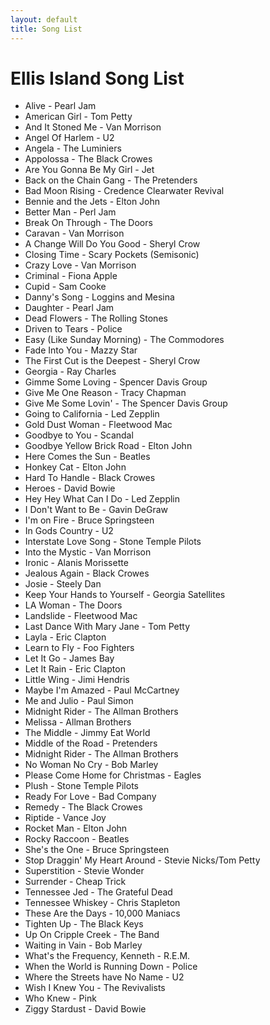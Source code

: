 ```yaml
---
layout: default
title: Song List
---
```


# Ellis Island Song List

<!-- start list -->
- Alive - Pearl Jam
- American Girl - Tom Petty
- And It Stoned Me - Van Morrison
- Angel Of Harlem - U2
- Angela - The Luminiers
- Appolossa - The Black Crowes
- Are You Gonna Be My Girl - Jet
- Back on the Chain Gang - The Pretenders
- Bad Moon Rising - Credence Clearwater Revival
- Bennie and the Jets - Elton John
- Better Man - Perl Jam
- Break On Through - The Doors
- Caravan - Van Morrison
- A Change Will Do You Good - Sheryl Crow
- Closing Time - Scary Pockets (Semisonic)
- Crazy Love - Van Morrison
- Criminal - Fiona Apple
- Cupid - Sam Cooke
- Danny's Song - Loggins and Mesina
- Daughter - Pearl Jam
- Dead Flowers - The Rolling Stones
- Driven to Tears - Police
- Easy (Like Sunday Morning) - The Commodores
- Fade Into You - Mazzy Star
- The First Cut is the Deepest - Sheryl Crow
- Georgia - Ray Charles
- Gimme Some Loving - Spencer Davis Group
- Give Me One Reason - Tracy Chapman
- Give Me Some Lovin' - The Spencer Davis Group
- Going to California - Led Zepplin
- Gold Dust Woman - Fleetwood Mac
- Goodbye to You - Scandal
- Goodbye Yellow Brick Road - Elton John
- Here Comes the Sun - Beatles
- Honkey Cat - Elton John
- Hard To Handle - Black Crowes
- Heroes - David Bowie
- Hey Hey What Can I Do - Led Zepplin
- I Don't Want to Be - Gavin DeGraw
- I'm on Fire - Bruce Springsteen
- In Gods Country - U2
- Interstate Love Song - Stone Temple Pilots
- Into the Mystic - Van Morrison
- Ironic - Alanis Morissette
- Jealous Again - Black Crowes
- Josie - Steely Dan
- Keep Your Hands to Yourself - Georgia Satellites
- LA Woman - The Doors
- Landslide - Fleetwood Mac
- Last Dance With Mary Jane - Tom Petty
- Layla - Eric Clapton
- Learn to Fly - Foo Fighters
- Let It Go - James Bay
- Let It Rain - Eric Clapton
- Little Wing - Jimi Hendris
- Maybe I'm Amazed - Paul McCartney
- Me and Julio - Paul Simon
- Midnight Rider - The Allman Brothers
- Melissa - Allman Brothers
- The Middle - Jimmy Eat World
- Middle of the Road - Pretenders
- Midnight Rider - The Allman Brothers
- No Woman No Cry - Bob Marley
- Please Come Home for Christmas - Eagles
- Plush - Stone Temple Pilots
- Ready For Love - Bad Company
- Remedy - The Black Crowes
- Riptide - Vance Joy
- Rocket Man - Elton John
- Rocky Raccoon - Beatles
- She's the One - Bruce Springsteen
- Stop Draggin' My Heart Around - Stevie Nicks/Tom Petty
- Superstition - Stevie Wonder
- Surrender - Cheap Trick
- Tennessee Jed - The Grateful Dead
- Tennessee Whiskey - Chris Stapleton
- These Are the Days - 10,000 Maniacs
- Tighten Up - The Black Keys
- Up On Cripple Creek - The Band
- Waiting in Vain - Bob Marley
- What's the Frequency, Kenneth - R.E.M.
- When the World is Running Down - Police
- Where the Streets have No Name - U2
- Wish I Knew You - The Revivalists
- Who Knew - Pink
- Ziggy Stardust - David Bowie
